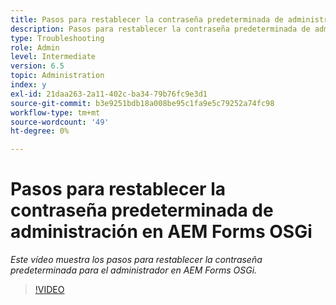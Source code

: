 ```yaml
---
title: Pasos para restablecer la contraseña predeterminada de administración en AEM Forms OSGi
description: Pasos para restablecer la contraseña predeterminada de administración en AEM Forms OSGi
type: Troubleshooting
role: Admin
level: Intermediate
version: 6.5
topic: Administration
index: y
exl-id: 21daa263-2a11-402c-ba34-79b76fc9e3d1
source-git-commit: b3e9251bdb18a008be95c1fa9e5c79252a74fc98
workflow-type: tm+mt
source-wordcount: '49'
ht-degree: 0%

---
```


# Pasos para restablecer la contraseña predeterminada de administración en AEM Forms OSGi

*Este vídeo muestra los pasos para restablecer la contraseña predeterminada para el administrador en AEM Forms OSGi.*

>[!VIDEO](https://video.tv.adobe.com/v/335542?quality=12&learn=on)
